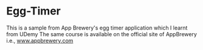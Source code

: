 # Egg-Timer
This is a sample from App Brewery's egg timer application which I learnt from UDemy
The same course is available on the official site of AppBrewery i.e., www.appbrewery.com
